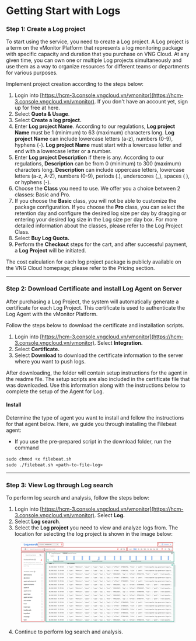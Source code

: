 # Getting Start with Logs

### Step 1: Create a Log project <a href="#batdauvoilogs-buoc1-khoitaologproject" id="batdauvoilogs-buoc1-khoitaologproject"></a>

To start using the service, you need to create a Log project. A Log project is a term on the vMonitor Platform that represents a log monitoring package with specific capacity and duration that you purchase on VNG Cloud. At any given time, you can own one or multiple Log projects simultaneously and use them as a way to organize resources for different teams or departments for various purposes.

Implement project creation according to the steps below:

1. Login into [https://hcm-3.console.vngcloud.vn/vmonitor](https://hcm-3.console.vngcloud.vn/vmonitor). If you don't have an account yet, sign up for free at here.
2. Select **Quota & Usage**.
3. Select **Create a log project.**
4. Enter **Log project Name**. According to our regulations, **Log project Name** must be 1 (minimum) to 63 (maximum) characters long. **Log project Name** can include lowercase letters (a-z), numbers (0-9), hyphens (-). **Log project Name** must start with a lowercase letter and end with a lowercase letter or a number.
5. Enter **Log project Description** if there is any. According to our regulations, **Description** can be from 0 (minimum) to 300 (maximum) characters long. **Description** can include uppercase letters, lowercase letters (a-z, A-Z), numbers (0-9), periods (.), underscores (\_), spaces ( ), or hyphens (-).
6. Choose the **Class** you need to use. We offer you a choice between 2 classes: Basic and Pro.
7. If you choose the **Basic** class, you will not be able to customize the package configuration. If you choose the **Pro** class, you can select the retention day and configure the desired log size per day by dragging or entering your desired log size in the Log size per day box. For more detailed information about the classes, please refer to the Log Project Class.
8. Select **Buy Log Quota.**
9. Perform the **Checkout** steps for the cart, and after successful payment, a **Log Project** will be initiated.

The cost calculation for each log project package is publicly available on the VNG Cloud homepage; please refer to the Pricing section.

***

### Step 2: Download Certificate and install Log Agent on Server <a href="#batdauvoilogs-buoc2-certificatevacaidatlogagenttrenserver" id="batdauvoilogs-buoc2-certificatevacaidatlogagenttrenserver"></a>

After purchasing a Log Project, the system will automatically generate a certificate for each Log Project. This certificate is used to authenticate the Log Agent with the vMonitor Platform.

Follow the steps below to download the certificate and installation scripts.

1. Login into [https://hcm-3.console.vngcloud.vn/vmonitor](https://hcm-3.console.vngcloud.vn/vmonitor). Select **Integration.**
2. Select **Certificate.**
3. Select **Download** to download the certificate information to the server where you want to push logs.

After downloading, the folder will contain setup instructions for the agent in the readme file. The setup scripts are also included in the certificate file that was downloaded. Use this information along with the instructions below to complete the setup of the Agent for Log.

#### Install

Determine the type of agent you want to install and follow the instructions for that agent below. Here, we guide you through installing the Filebeat agent:

* If you use the pre-prepared script in the download folder, run the command

```
sudo chmod +x filebeat.sh
sudo ./filebeat.sh <path-to-file-log>
```

***

### Step 3: View Log through Log search <a href="#batdauvoilogs-buoc3-xemthongtinlogthongqualogsearch" id="batdauvoilogs-buoc3-xemthongtinlogthongqualogsearch"></a>

To perform log search and analysis, follow the steps below:

1. Login into [https://hcm-3.console.vngcloud.vn/vmonitor](https://hcm-3.console.vngcloud.vn/vmonitor). Select **Log.**
2. Select **Log search**.
3. Select the **Log project** you need to view and analyze logs from. The location for selecting the log project is shown in the image below:

<figure><img src="../../.gitbook/assets/image (37) (1).png" alt=""><figcaption></figcaption></figure>

4. Continue to perform log search and analysis.
